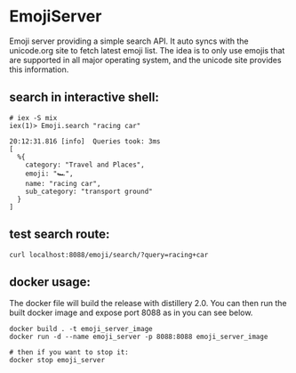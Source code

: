 # EmojiServer

Emoji server providing a simple search API. It auto syncs with the unicode.org site to fetch latest emoji list.
The idea is to only use emojis that are supported in all major operating system, and the unicode site provides this information.

## search in interactive shell:

```
# iex -S mix
iex(1)> Emoji.search "racing car"

20:12:31.816 [info]  Queries took: 3ms
[
  %{
    category: "Travel and Places",
    emoji: "🏎",
    name: "racing car",
    sub_category: "transport ground"
  }
]
```

## test search route:

```
curl localhost:8088/emoji/search/?query=racing+car
```

## docker usage:
The docker file will build the release with distillery 2.0.
You can then run the built docker image and expose port 8088 as in you can see below.

```
docker build . -t emoji_server_image
docker run -d --name emoji_server -p 8088:8088 emoji_server_image

# then if you want to stop it: 
docker stop emoji_server
```